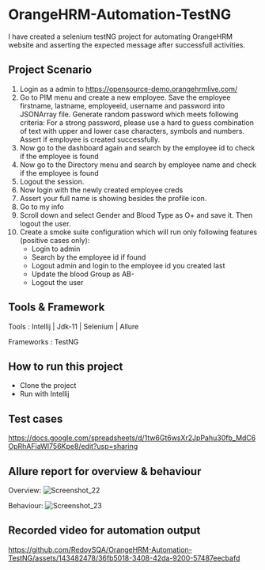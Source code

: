 ﻿# OrangeHRM-Automation-TestNG
I have created a selenium testNG project for automating OrangeHRM website and asserting the expected message after successfull activities.

## Project Scenario
1. Login as a admin to https://opensource-demo.orangehrmlive.com/
2. Go to PIM menu and create a new employee. Save the employee firstname, lastname, employeeid, username and password into JSONArray file. Generate random password which meets following criteria:
For a strong password, please use a hard to guess combination of text with upper and lower case characters, symbols and numbers. Assert if employee is created successfully.
3. Now go to the dashboard again and search by the employee id to check if the employee is found
4. Now go to the Directory menu and search by employee name and check if the employee is found
5. Logout the session.
6. Now login with the newly created employee creds
7. Assert your full name is showing besides the profile icon.
8. Go to my info
9. Scroll down and select Gender and Blood Type as O+ and save it. Then logout the user.
10. Create a smoke suite configuration which will run only following features (positive cases only):
      - Login to admin
      - Search by the employee id if found
      - Logout admin and login to the employee id you created last
      - Update the blood Group as AB- 
      - Logout the user

## Tools & Framework

Tools : Intellij | Jdk-11 | Selenium | Allure

Frameworks : TestNG


## How to run this project
 - Clone the project
 - Run with Intellij

## Test cases
https://docs.google.com/spreadsheets/d/1tw6Gt6wsXr2JpPahu30fb_MdC6OpRhAFiaWI756Kpe8/edit?usp=sharing

## Allure report for overview & behaviour
   Overview:
   ![Screenshot_22](https://github.com/RedoySQA/OrangeHRM-Automation-TestNG/assets/143482478/b3f4dcd1-23f7-4e70-a97f-291968384e7f)

   Behaviour:
   ![Screenshot_23](https://github.com/RedoySQA/OrangeHRM-Automation-TestNG/assets/143482478/b8b742bc-d92e-4160-b711-825d2baeb491)

## Recorded video for automation output

https://github.com/RedoySQA/OrangeHRM-Automation-TestNG/assets/143482478/36fb5018-3408-42da-9200-57487eecbafd




